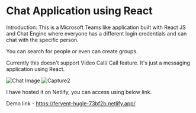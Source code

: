 
# Chat Application using React

Introduction: 
This is a Microsoft Teams like application built with React JS and Chat Engine where everyone has a different login credentials and can chat with the specific person.

You can search for people or even can create groups.

Currently this doesn't support Video Call/ Call feature. It's just a messaging application using React.




![Chat Image](https://user-images.githubusercontent.com/50027521/138283903-c459b019-3df1-4c61-8b79-9af5ec537ac9.PNG)
![Capture2](https://user-images.githubusercontent.com/50027521/138284495-8b9cb1e8-3d69-41fd-8779-e49b4fd0ffc0.PNG)


I have hosted it on Netlify, you can access using below link.

Demo link - https://fervent-hugle-73bf2b.netlify.app/

